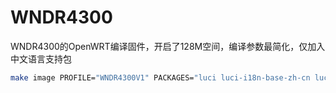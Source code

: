 # WNDR4300
WNDR4300的OpenWRT编译固件，开启了128M空间，编译参数最简化，仅加入中文语言支持包
```bash
make image PROFILE="WNDR4300V1" PACKAGES="luci luci-i18n-base-zh-cn luci-i18n-firewall-zh-cn"
```
